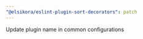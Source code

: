 ```yaml
---
"@elsikora/eslint-plugin-sort-decorators": patch
---
```


Update plugin name in common configurations
